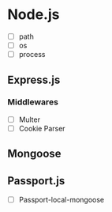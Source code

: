 # Node.js

- [ ] path
- [ ] os
- [ ] process

## Express.js

### Middlewares

- [ ] Multer
- [ ] Cookie Parser

## Mongoose

## Passport.js

- [ ] Passport-local-mongoose
